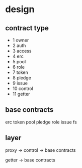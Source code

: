 # design

## contract type

+ 1 owner
+ 2 auth
+ 3 access
+ 4 erc
+ 5 pool
+ 6 role
+ 7 token
+ 8 pledge
+ 9 issue
+ 10 control
+ 11 getter


## base contracts

erc
token
pool
pledge
role
issue
fs

## layer

proxy -> control -> base contracts 

getter -> base contracts 
